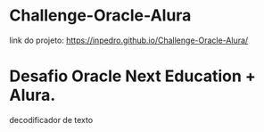 # Challenge-Oracle-Alura

link do projeto: https://inpedro.github.io/Challenge-Oracle-Alura/

# Desafio Oracle Next Education + Alura.

decodificador de texto


